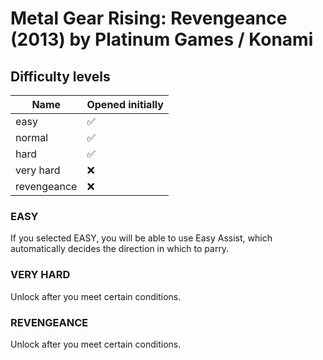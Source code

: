 # Metal Gear Rising: Revengeance (2013) by Platinum Games / Konami

## Difficulty levels

| Name        | Opened initially |
|-------------|------------------|
| easy        | ✅               |
| normal      | ✅               |
| hard        | ✅               |
| very hard   | ❌               |
| revengeance | ❌               |

### EASY

If you selected EASY, you will be able to use Easy Assist, which automatically decides the direction in which to parry.

### VERY HARD

Unlock after you meet certain conditions.

### REVENGEANCE

Unlock after you meet certain conditions.
